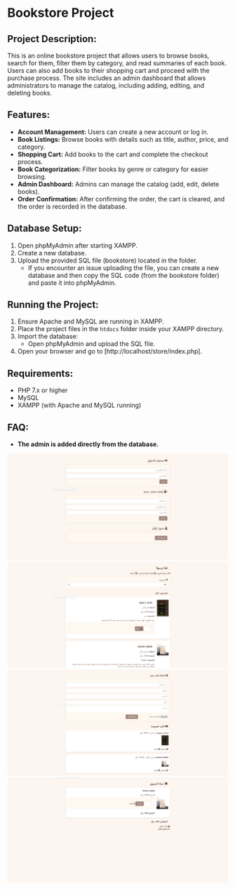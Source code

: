 # Bookstore Project

## Project Description:
This is an online bookstore project that allows users to browse books, search for them, filter them by category, and read summaries of each book. Users can also add books to their shopping cart and proceed with the purchase process. The site includes an admin dashboard that allows administrators to manage the catalog, including adding, editing, and deleting books.

## Features:
- **Account Management:** Users can create a new account or log in.
- **Book Listings:** Browse books with details such as title, author, price, and category.
- **Shopping Cart:** Add books to the cart and complete the checkout process.
- **Book Categorization:** Filter books by genre or category for easier browsing.
- **Admin Dashboard:** Admins can manage the catalog (add, edit, delete books).
- **Order Confirmation:** After confirming the order, the cart is cleared, and the order is recorded in the database.

## Database Setup:
1. Open phpMyAdmin after starting XAMPP.
2. Create a new database.
3. Upload the provided SQL file (bookstore) located in the folder.
    - If you encounter an issue uploading the file, you can create a new database and then copy the SQL code (from the bookstore folder) and paste it into phpMyAdmin.

## Running the Project:
1. Ensure Apache and MySQL are running in XAMPP.
2. Place the project files in the `htdocs` folder inside your XAMPP directory.
3. Import the database:
   - Open phpMyAdmin and upload the SQL file.
4. Open your browser and go to [http://localhost/store/index.php].

## Requirements:
- PHP 7.x or higher
- MySQL
- XAMPP (with Apache and MySQL running)

## FAQ:
- **The admin is added directly from the database.**

![login](assets/images/login.png)
![Home](assets/images/home.png)
![admin tools](assets/images/admin.png)
![cart](assets/images/cart.png)